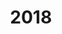 ---
layout: gallery
title: 2018
no_menu_item: true # required only for this example website because of menu construction
support: [jquery, gallery]
---